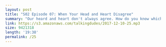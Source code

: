 ```yaml
---
layout: post
title: "S02 Episode 07: When Your Head and Heart Disagree"
summary: "Our heard and heart don't always agree. How do you know which one is right?"
link: https://s3.amazonaws.com/talkingdudes/2017-12-10-25.mp3
size: 9421318
length: '19:38'
permalink: /25
---
```

